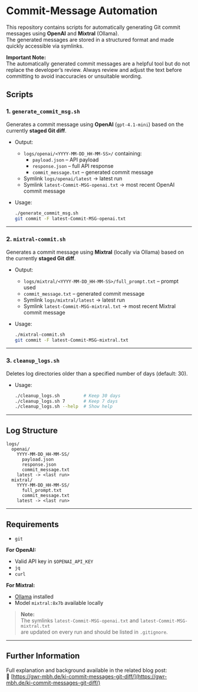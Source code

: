 # Commit-Message Automation

This repository contains scripts for automatically generating Git commit messages using **OpenAI** and **Mixtral** (Ollama).  
The generated messages are stored in a structured format and made quickly accessible via symlinks.

**Important Note:**  
The automatically generated commit messages are a helpful tool but do not replace the developer’s review. Always review and adjust the text before committing to avoid inaccuracies or unsuitable wording.


## Scripts

### 1. `generate_commit_msg.sh`

Generates a commit message using **OpenAI** (`gpt-4.1-mini`) based on the currently **staged Git diff**.

- Output:
  - `logs/openai/<YYYY-MM-DD_HH-MM-SS>/` containing:
    - `payload.json` – API payload
    - `response.json` – full API response
    - `commit_message.txt` – generated commit message
  - Symlink `logs/openai/latest` → latest run
  - Symlink `latest-Commit-MSG-openai.txt` → most recent OpenAI commit message

- Usage:
  ```bash
  ./generate_commit_msg.sh
  git commit -F latest-Commit-MSG-openai.txt
  ```

---

### 2. `mixtral-commit.sh`

Generates a commit message using **Mixtral** (locally via Ollama) based on the currently **staged Git diff**.

- Output:
  - `logs/mixtral/<YYYY-MM-DD_HH-MM-SS>/full_prompt.txt` – prompt used
  - `commit_message.txt` – generated commit message
  - Symlink `logs/mixtral/latest` → latest run
  - Symlink `latest-Commit-MSG-mixtral.txt` → most recent Mixtral commit message

- Usage:
  ```bash
  ./mixtral-commit.sh
  git commit -F latest-Commit-MSG-mixtral.txt
  ```

---

### 3. `cleanup_logs.sh`

Deletes log directories older than a specified number of days (default: 30).

- Usage:
  ```bash
  ./cleanup_logs.sh         # Keep 30 days
  ./cleanup_logs.sh 7       # Keep 7 days
  ./cleanup_logs.sh --help  # Show help
  ```

---

## Log Structure

```text
logs/
  openai/
    YYYY-MM-DD_HH-MM-SS/
      payload.json
      response.json
      commit_message.txt
    latest -> <last run>
  mixtral/
    YYYY-MM-DD_HH-MM-SS/
      full_prompt.txt
      commit_message.txt
    latest -> <last run>
```

---

## Requirements

- `git`

**For OpenAI:**
- Valid API key in `$OPENAI_API_KEY`
- `jq`
- `curl`

**For Mixtral:**
- [Ollama](https://ollama.ai) installed
- Model `mixtral:8x7b` available locally

> **Note:**  
> The symlinks `latest-Commit-MSG-openai.txt` and `latest-Commit-MSG-mixtral.txt`  
> are updated on every run and should be listed in `.gitignore`.

---

## Further Information

Full explanation and background available in the related blog post:  
🔗 [https://gwr-mbh.de/ki-commit-messages-git-diff/](https://gwr-mbh.de/ki-commit-messages-git-diff/)
